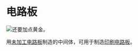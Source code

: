 # 电路板

![还要加点黄金。](oredict:opencomputers:materialCircuitBoard)

用[未加工电路板](rawCircuitBoard.md)制造的中间体，可用于制造[印刷电路板](printedCircuitBoard.md)。
